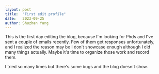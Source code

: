 ```yaml
---
layout: post
title:  "First edit profile"
date:   2023-09-25
author: Shuzhan Yang
---
```


This is the first day editing the blog, because I'm looking for Phds and I've sent a couple of emails recently. Few of them get responses unfortunately, and I realized the reason may be I don't showcase enough although I did many things actually. Maybe it's time to organize those work and record them.

I tried so many times but there's some bugs and the blog doesn't show.
